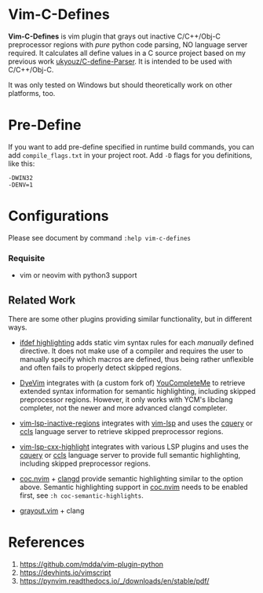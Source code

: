 # Vim-C-Defines

**Vim-C-Defines** is vim plugin that grays out inactive C/C++/Obj-C preprocessor regions with *pure* python code parsing, NO language server required.
It calculates all define values in a C source project based on my previous work [ukyouz/C-define-Parser][C-define-Parser].
It is intended to be used with C/C++/Obj-C.

It was only tested on Windows but should theoretically work on other platforms, too.

# Pre-Define

If you want to add pre-define specified in runtime build commands, you can add `compile_flags.txt` in your project root. Add `-D` flags for you definitions, like this:

```
-DWIN32
-DENV=1
```


# Configurations

Please see document by command `:help vim-c-defines`


### Requisite

- vim or neovim with python3 support


## Related Work
There are some other plugins providing similar functionality, but in different ways.

* [ifdef highlighting][ifdefhighlighting] adds static vim syntax rules for each *manually* defined directive. It does not make use of a compiler and requires the user to manually specify which macros are defined, thus being rather unflexible and often fails to properly detect skipped regions.

* [DyeVim][DyeVim] integrates with (a custom fork of) [YouCompleteMe][ycm] to retrieve extended syntax information for semantic highlighting, including skipped preprocessor regions.
However, it only works with YCM's libclang completer, not the newer and more advanced clangd completer.

* [vim-lsp-inactive-regions][lspregions] integrates with [vim-lsp][vimlsp] and uses the [cquery][cquery] or [ccls][ccls] language server to retrieve skipped preprocessor regions.

* [vim-lsp-cxx-highlight][vimlspcxx] integrates with various LSP plugins and uses the [cquery][cquery] or [ccls][ccls] language server to provide full semantic highlighting, including skipped preprocessor regions.

* [coc.nvim][coc] + [clangd][coc-clangd] provide semantic highlighting similar to the option above.
  Semantic highlighting support in [coc.nvim][coc] needs to be enabled first, see `:h coc-semantic-highlights`.

* [grayout.vim][grayout.vim] + clang


# References

1. https://github.com/mdda/vim-plugin-python
2. https://devhints.io/vimscript
3. https://pynvim.readthedocs.io/_/downloads/en/stable/pdf/



[C-define-Parser]: https://github.com/ukyouz/C-define-Parser
[ifdefhighlighting]: http://www.vim.org/scripts/script.php?script_id=7
[DyeVim]: https://github.com/davits/DyeVim
[ycm]: https://github.com/ycm-core/YouCompleteMe
[lspregions]: https://github.com/krzbe/vim-lsp-inactive-regions
[vimlsp]: https://github.com/prabirshrestha/vim-lsp
[vimlspcxx]: https://github.com/jackguo380/vim-lsp-cxx-highlight
[compdb]: https://github.com/Sarcasm/compdb
[clangdatabase]: http://clang.llvm.org/docs/JSONCompilationDatabase.html
[bear]: https://github.com/rizsotto/Bear
[cquery]: https://github.com/cquery-project/cquery
[ccls]: https://github.com/MaskRay/ccls
[coc]: https://github.com/neoclide/coc.nvim
[coc-clangd]: https://github.com/clangd/coc-clangd
[grayout.vim]: https://github.com/mphe/grayout.vim

